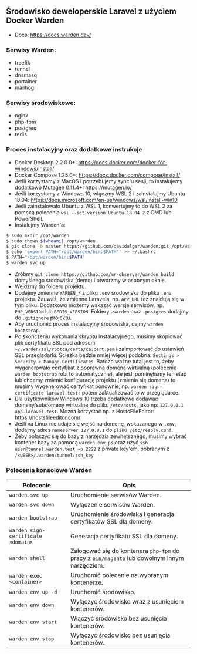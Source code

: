 ## Środowisko deweloperskie Laravel z użyciem Docker Warden 
- Docs: https://docs.warden.dev/

### Serwisy Warden:
- traefik
- tunnel
- dnsmasq
- portainer
- mailhog

### Serwisy środowiskowe:
- nginx
- php-fpm
- postgres
- redis

### Proces instalacyjny oraz dodatkowe instrukcje
- Docker Desktop 2.2.0.0+: https://docs.docker.com/docker-for-windows/install/
- Docker Compose 1.25.0+: https://docs.docker.com/compose/install/
- Jeśli korzystamy z MacOS i potrzebujemy sync'u sesji, to instalujemy dodatkowo Mutagen 0.11.4+: https://mutagen.io/
- Jeśli korzystamy z Windows 10, włączmy WSL 2 i zainstalujmy Ubuntu 18.04: https://docs.microsoft.com/en-us/windows/wsl/install-win10
- Jeśli zainstalowało Ubuntu z WSL 1, konwertujmy to do WSL 2 za pomocą polecenia `wsl --set-version Ubuntu-18.04 2` z CMD lub PowerShell.
- Instalujmy Warden'a:
```sh
$ sudo mkdir /opt/warden
$ sudo chown $(whoami) /opt/warden
$ git clone -b master https://github.com/davidalger/warden.git /opt/warden
$ echo 'export PATH="/opt/warden/bin:$PATH"' >> ~/.bashrc
$ PATH="/opt/warden/bin:$PATH"
$ warden svc up
```
- Zróbmy `git clone https://github.com/mr-observer/warden_build` domyślnego srodowiska (demo) i otwórzmy w osobnym oknie.
- Wejdźmy do folderu projektu.
- Dodajmy zmienne `WARDEN_*` z pliku `.env` środowiska do pliku `.env` projektu. Zauważ, że zmienne Laravela, np. `APP_URL` też znajdują się w tym pliku. Dodatkowo możemy wskazać wersje serwisów, np. `PHP_VERSION` lub `REDIS_VERSION`. Foldery `.warden` oraz `.postgres` dodajmy do `.gitignore` projektu.
- Aby uruchomić proces instalacyjny środowiska, dajmy `warden bootstrap`.
- Po skończeniu wykonania skryptu instalacyjnego, musimy skopiować plik certyfikatu SSL pod adresem `~/.warden/ssl/rootca/certs/ca.cert.pem` i zaimportować do ustawień SSL przeglądarki. Ścieżka będzie mniej więcej podobna: `Settings > Security > Manage Certificates`. Bardzo ważne tutaj jest to, żeby wygenerowało certyfikat z poprawną domeną wirtualną (polecenie `warden bootstrap` robi to automatycznie), ale jeśli pominęłiśmy ten etap lub chcemy zmienić konfigurację projektu (zmienia się domena) to musimy wygenerować certyfikat ponownie, np. `warden sign-certificate laravel.test` i potem zaktualizować to w przeglądarce. 
- Dla użytkowników Windows 10 trzeba dodatkowo dodawać domeny/subdomeny wirtualne do pliku `/etc/hosts`, jako np: `127.0.0.1 app.laravel.test`. Można korzystać np. z HostsFileEditor: https://hostsfileeditor.com/
- Jeśli na Linux nie udaje się wejść na domenę, wskazanego w `.env`, dodajmy adres `nameserver 127.0.0.1` do `pliku /etc/resolv.conf`.
- Żeby połączyć się do bazy z narzędzia zewnętsznego, musimy wybrać kontener bazy za pomocą `warden env ps` oraz użyć `ssh user@tunnel.warden.test -p 2222` z private key'em, pobranym z `/<USER>/.warden/tunnel/ssh_key`

### Polecenia konsolowe Warden
| Polecenie | Opis |
| ------ | ------ |
| `warden svc up` | Uruchomienie serwisów Warden. |
| `warden svc down` | Wyłączenie serwisów Warden. |
| `warden bootstrap` | Uruchomienie środowiska i generacja certyfikatów SSL dla domeny. |
| `warden sign-certificate <domain>` | Generacja certyfikatu SSL dla domeny. |
| `warden shell` | Zalogować się do kontenera `php-fpm` do pracy z `bin/magento` lub dowolnym innym narzędziem. |
| `warden exec <container>` | Uruchomić polecenie na wybranym kontenerze. |
| `warden env up -d` | Uruchomić środowisko. |
| `warden env down` | Wyłączyć środowisko wraz z usunięciem kontenerów. |
| `warden env start` | Włączyć środowisko bez usunięcia kontenerów. |
| `warden env stop` | Wyłączyć środowisko bez usunięcia kontenerów. |
